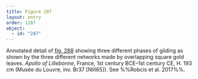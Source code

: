 ```yaml
---
title: Figure 287
layout: entry
order: 1287
object:
  - id: "287"
---
```


Annotated detail of [fig. 288](/visual-atlas/288/) showing three different phases of gilding as shown by the three different networks made by overlapping square gold leaves. *Apollo of Lillebonne*, France, 1st century BCE–1st century CE, H. 193 cm (Musée du Louvre, inv. Br37 [NIII65]). See %%Robcis et al. 2017%%.
